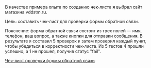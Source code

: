 В качестве примера опыта по созданию чек-листа я выбрал сайт магазина vddstm.ru.

Цель: составить чек-лист для проверки формы обратной связи.

Пояснение: форма обратной связи состоит из трех полей — имя, телефон, ваш вопрос, а также кнопки для отправки сообщения. В результате я составил 5 проверок и затем проверил каждый пункт, чтобы убедиться в корректности чек-листа. Из 5 тестов 4 прошли успешно, а 1 не прошел, получив статус "fail".


<a href="https://github.com/ipm901/list/blob/main/Screenshot_33.jpg">Чек-лист проверки формы обратной связи</a>
